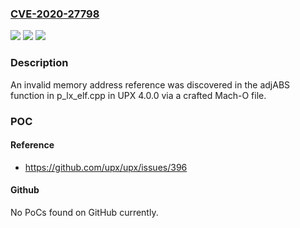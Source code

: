 ### [CVE-2020-27798](https://cve.mitre.org/cgi-bin/cvename.cgi?name=CVE-2020-27798)
![](https://img.shields.io/static/v1?label=Product&message=upx&color=blue)
![](https://img.shields.io/static/v1?label=Version&message=n%2Fa&color=blue)
![](https://img.shields.io/static/v1?label=Vulnerability&message=CWE-119&color=brighgreen)

### Description

An invalid memory address reference was discovered in the adjABS function in p_lx_elf.cpp in UPX 4.0.0 via a crafted Mach-O file.

### POC

#### Reference
- https://github.com/upx/upx/issues/396

#### Github
No PoCs found on GitHub currently.

